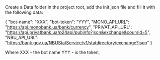 Create a Data folder in the project root, add the init.json file and fill it with the following data:

{
  "bot-name": "XXX",
  "bot-token": "YYY",
  "MONO_API_URL": "https://api.monobank.ua/bank/currency",
  "PRIVAT_API_URL": "https://api.privatbank.ua/p24api/pubinfo?json&exchange&coursid=5",
  "NBU_API_URL": "https://bank.gov.ua/NBUStatService/v1/statdirectory/exchange?json"
}

Where 
XXX - the bot name
YYY - is the token, 
